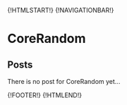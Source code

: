 {!HTMLSTART!}
{!NAVIGATIONBAR!}

# CoreRandom 

## Posts

There is no post for CoreRandom yet...

{!FOOTER!}
{!HTMLEND!}
